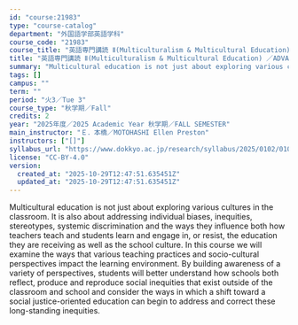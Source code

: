 ```yaml
---
id: "course:21983"
type: "course-catalog"
department: "外国語学部英語学科"
course_code: "21983"
course_title: "英語専門講読 Ⅱ(Multiculturalism & Multicultural Education) ／ADVANCED THEMATIC READING Ⅱ"
title: "英語専門講読 Ⅱ(Multiculturalism & Multicultural Education) ／ADVANCED THEMATIC READING Ⅱ"
summary: "Multicultural education is not just about exploring various cultures in the classroom. It is also about addressing indiv…"
tags: []
campus: ""
term: ""
period: "火3／Tue 3"
course_type: "秋学期／Fall"
credits: 2
year: "2025年度／2025 Academic Year 秋学期／FALL SEMESTER"
main_instructor: "Ｅ．本橋／MOTOHASHI Ellen Preston"
instructors: ["[]"]
syllabus_url: "https://www.dokkyo.ac.jp/research/syllabus/2025/0102/0102_21983_ja_JP.html"
license: "CC-BY-4.0"
version:
  created_at: "2025-10-29T12:47:51.635451Z"
  updated_at: "2025-10-29T12:47:51.635451Z"
---
```

Multicultural education is not just about exploring various cultures in the classroom. It is also about addressing individual biases, inequities, stereotypes, systemic discrimination and the ways they influence both how teachers teach and students learn and engage in, or resist, the education they are receiving as well as the school culture. In this course we will examine the ways that various teaching practices and socio-cultural perspectives impact the learning environment. By building awareness of a variety of perspectives, students will better understand how schools both reflect, produce and reproduce social inequities that exist outside of the classroom and school and consider the ways in which a shift toward a social justice-oriented education can begin to address and correct these long-standing inequities.
